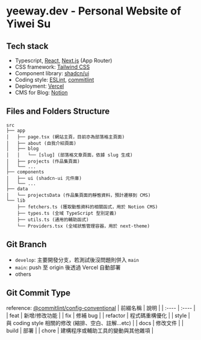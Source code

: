 # yeeway.dev - Personal Website of Yiwei Su

## Tech stack

- Typescript, [React](https://react.dev/), [Next.js](https://nextjs.org/) (App Router)
- CSS framework: [Tailwind CSS](https://tailwindcss.com/)
- Component library: [shadcn/ui](https://ui.shadcn.com/)
- Coding style: [ESLint](https://eslint.org/), [commitlint](https://commitlint.js.org/)
- Deployment: [Vercel](https://vercel.com)
- CMS for Blog: [Notion](https://www.notion.so)

## Files and Folders Structure

```
src
├── app
│   ├── page.tsx (網站主頁，目前亦為部落格主頁面)
│   ├── about (自我介紹頁面)
│   ├── blog
│   │   └── [slug] (部落格文章頁面，依據 slug 生成)
│   ├── projects (作品集頁面)
│   └── ...
├── components
│   ├── ui (shadcn-ui 元件庫)
│   └── ...
├── data
│   └── projectsData (作品集頁面的靜態資料，預計遷移到 CMS)
└── lib
    ├── fetchers.ts (獲取動態資料的相關函式，用於 Notion CMS)
    ├── types.ts (全域 TypeScript 型別定義)
    ├── utils.ts (通用的輔助函式)
    └── Providers.tsx (全域狀態管理容器，用於 next-theme)
```

## Git Branch

- `develop`: 主要開發分支，若測試後沒問題則併入 `main`
- `main`: push 至 origin 後透過 Vercel 自動部署
- others

## Git Commit Type

reference: [@commitlint/config-conventional](https://github.com/conventional-changelog/commitlint/tree/master/%40commitlint/config-conventional)
| 前綴名稱 | 說明 |
| :---- | :---- |
| feat | 新增/修改功能 |
| fix | 修補 bug |
| refactor | 程式碼重構優化 |
| style | 與 coding style 相關的修改 (縮排、空白、註解...etc) |
| docs | 修改文件 |
| build | 部署 |
| chore | 建構程序或輔助工具的變動與其他雜項 |
